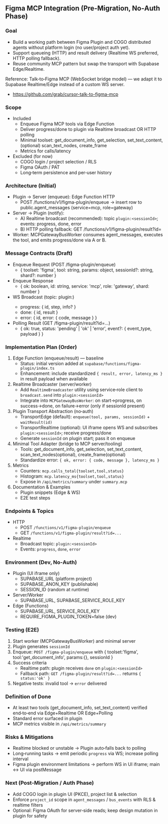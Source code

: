 ## Figma MCP Integration (Pre‑Migration, No‑Auth Phase)

### Goal
- Build a working path between Figma Plugin and COGO distributed agents without platform login (no user/project auth yet).
- Support queueing (HTTP) and result delivery (Realtime WS preferred, HTTP polling fallback).
- Reuse community MCP pattern but swap the transport with Supabase Edge/Realtime.

Reference: Talk‑to‑Figma MCP (WebSocket bridge model) — we adapt it to Supabase Realtime/Edge instead of a custom WS server.
- https://github.com/grab/cursor-talk-to-figma-mcp

### Scope
- Included
  - Enqueue Figma MCP tools via Edge Function
  - Deliver progress/done to plugin via Realtime broadcast OR HTTP polling
  - Minimal toolset: get_document_info, get_selection, set_text_content, (optional) scan_text_nodes, create_frame
  - Metrics for calls/latency
- Excluded (for now)
  - COGO login / project selection / RLS
  - Figma OAuth / PAT
  - Long‑term persistence and per‑user history

### Architecture (Initial)
- Plugin → Server (enqueue): Edge Function HTTP
  - POST /functions/v1/figma-plugin/enqueue → insert row to public.agent_messages (service=mcp, role=gateway)
- Server → Plugin (notify):
  - A) Realtime broadcast (recommended): topic `plugin:<sessionId>`; events: progress, done, error
  - B) HTTP polling fallback: GET /functions/v1/figma-plugin/result?id=<messageId>
- Worker: MCPGatewayBusWorker consumes agent_messages, executes the tool, and emits progress/done via A or B.

### Message Contracts (Draft)
- Enqueue Request (POST /figma-plugin/enqueue)
  - { toolset: 'figma', tool: string, params: object, sessionId?: string, shard?: number }
- Enqueue Response
  - { ok: boolean, id: string, service: 'mcp', role: 'gateway', shard: number }
- WS Broadcast (topic: plugin:<sessionId>)
  - progress: { id, step, info? }
  - done: { id, result }
  - error: { id, error: { code, message } }
- Polling Result (GET /figma-plugin/result?id=...)
  - { ok: true, status: 'pending' | 'ok' | 'error', event?: { event_type, payload } }

### Implementation Plan (Order)
1) Edge Function (enqueue/result) — baseline
   - Status: initial version added at `supabase/functions/figma-plugin/index.ts`
   - Enhancement: include standardized `{ result, error, latency_ms }` in result payload when available
2) Realtime Broadcaster (server/worker)
   - Add `RealtimeBroadcaster` utility using service‑role client to `broadcast.send` into `plugin:<sessionId>`
   - Integrate into `MCPGatewayBusWorker`: on start→progress, on success→done, on failure→error (only if sessionId present)
3) Plugin Transport Abstraction (no‑auth)
   - TransportEdge (default): `enqueue(tool, params, sessionId)` + `waitResult(id)`
   - TransportRealtime (optional): UI iframe opens WS and subscribes `plugin:<sessionId>`; receive progress/done
   - Generate `sessionId` on plugin start; pass it on enqueue
4) Minimal Tool Adapter (bridge to MCP server/tooling)
   - Tools: get_document_info, get_selection, set_text_content, scan_text_nodes(optional), create_frame(optional)
   - Standardize error: `{ ok, error: { code, message }, latency_ms }`
5) Metrics
   - Counters: `mcp.calls_total{toolset,tool,status}`
   - Histogram: `mcp.latency_ms{toolset,tool,status}`
   - Expose in `/api/metrics/summary` under `summary.mcp`
6) Documentation & Examples
   - Plugin snippets (Edge & WS)
   - E2E test steps

### Endpoints & Topics
- HTTP
  - POST `/functions/v1/figma-plugin/enqueue`
  - GET `/functions/v1/figma-plugin/result?id=...`
- Realtime
  - Broadcast topic: `plugin:<sessionId>`
  - Events: `progress`, `done`, `error`

### Environment (Dev, No‑Auth)
- Plugin (UI iframe only)
  - SUPABASE_URL (platform project)
  - SUPABASE_ANON_KEY (publishable)
  - SESSION_ID (random at runtime)
- Server/Worker
  - SUPABASE_URL, SUPABASE_SERVICE_ROLE_KEY
- Edge (Functions)
  - SUPABASE_URL, SERVICE_ROLE_KEY
  - REQUIRE_FIGMA_PLUGIN_TOKEN=false (dev)

### Testing (E2E)
1) Start worker (MCPGatewayBusWorker) and minimal server
2) Plugin generates `sessionId`
3) Enqueue: `POST /figma-plugin/enqueue` with { toolset:'figma', tool:'get_document_info', params:{}, sessionId }
4) Success criteria
   - Realtime path: plugin receives `done` on `plugin:<sessionId>`
   - Fallback path: `GET /figma-plugin/result?id=...` returns `{ status:'ok' }`
5) Negative tests: invalid tool → `error` delivered

### Definition of Done
- At least two tools (get_document_info, set_text_content) verified end‑to‑end via Edge+Realtime OR Edge+Polling
- Standard error surfaced in plugin
- MCP metrics visible in `/api/metrics/summary`

### Risks & Mitigations
- Realtime blocked or unstable → Plugin auto‑falls back to polling
- Long‑running tasks → emit periodic `progress` via WS; increase polling interval
- Figma plugin environment limitations → perform WS in UI iframe; main ↔ UI via postMessage

### Next (Post‑Migration / Auth Phase)
- Add COGO login in plugin UI (PKCE), project list & selection
- Enforce `project_id` scope in `agent_messages` / `bus_events` with RLS & realtime filters
- Optional: Figma OAuth for server‑side reads; keep design mutation in plugin for safety


